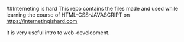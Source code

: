##Interneting is hard
This repo contains the files made and used while learning the course of HTML-CSS-JAVASCRIPT on https://internetingishard.com

It is very useful intro to web-development.
